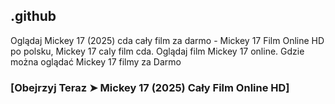 ## .github

Oglądaj Mickey 17 (2025) cda cały film za darmo - Mickey 17 Film Online HD po polsku, Mickey 17 caly film cda. Oglądaj film Mickey 17 online. Gdzie można oglądać Mickey 17 filmy za Darmo

### [Obejrzyj Teraz ➤ Mickey 17 (2025) Cały Film Online HD]
